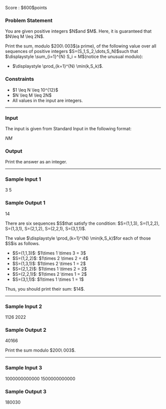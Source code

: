 
<div>

<span>

<span>

<p>
Score : $600$points
</p>

<div>

<section>

### **Problem Statement**

<p>
You are given positive integers $N$and $M$. Here, it is guaranteed that $N\leq M \leq 2N$.
</p>

<p>
Print the sum, modulo $200\ 003$(a prime), of the following value over all sequences of positive integers $S=(S_1,S_2,\dots,S_N)$such that $\displaystyle \sum_{i=1}^{N} S_i = M$(notice the unusual modulo):
</p>

<ul>

<li>
$\displaystyle \prod_{k=1}^{N} \min(k,S_k)$.
</li>

</ul>

</section>

</div>

<div>

<section>

### **Constraints**

<ul>

<li>
$1 \leq N \leq 10^{12}$
</li>

<li>
$N \leq M \leq 2N$
</li>

<li>
All values in the input are integers.
</li>

</ul>

</section>

</div>

---

<div>

<div>

<section>

### **Input**

<p>
The input is given from Standard Input in the following format:
</p>

<div>

$N$$M$
</div>

</section>

</div>

<div>

<section>

### **Output**

<p>
Print the answer as an integer.
</p>

</section>

</div>

</div>

---

<div>

<section>

### **Sample Input 1**

<div>

3 5

</div>

</section>

</div>

<div>

<section>

### **Sample Output 1**

<div>

14

</div>

<p>
There are six sequences $S$that satisfy the condition:
$S=(1,1,3), S=(1,2,2), S=(1,3,1), S=(2,1,2), S=(2,2,1), S=(3,1,1)$.
</p>

<p>
The value $\displaystyle \prod_{k=1}^{N} \min(k,S_k)$for each of those $S$is as follows.
</p>

<ul>

<li>
$S=(1,1,3)$: $1\times 1 \times 3 = 3$
</li>

<li>
$S=(1,2,2)$: $1\times 2 \times 2 = 4$
</li>

<li>
$S=(1,3,1)$: $1\times 2 \times 1 = 2$
</li>

<li>
$S=(2,1,2)$: $1\times 1 \times 2 = 2$
</li>

<li>
$S=(2,2,1)$: $1\times 2 \times 1 = 2$
</li>

<li>
$S=(3,1,1)$: $1\times 1 \times 1 = 1$
</li>

</ul>

<p>
Thus, you should print their sum: $14$.
</p>

</section>

</div>

---

<div>

<section>

### **Sample Input 2**

<div>

1126 2022

</div>

</section>

</div>

<div>

<section>

### **Sample Output 2**

<div>

40166

</div>

<p>
Print the sum modulo $200\ 003$.
</p>

</section>

</div>

---

<div>

<section>

### **Sample Input 3**

<div>

1000000000000 1500000000000

</div>

</section>

</div>

<div>

<section>

### **Sample Output 3**

<div>

180030

</div>

</section>

</div>

</span>

</span>

</div>
